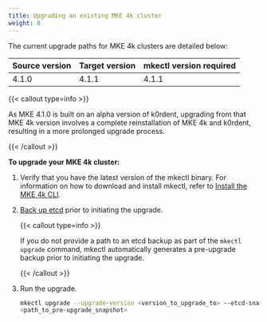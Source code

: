 ```yaml
---
title: Upgrading an existing MKE 4k cluster
weight: 8
---
```


The current upgrade paths for MKE 4k clusters are detailed below:

| Source version 	| Target version 	| mkectl version required 	|
|---	|---	|---	|
| 4.1.0 	| 4.1.1 	| 4.1.1 	|

{{< callout type=info >}}

As MKE 4.1.0 is built on an alpha version of k0rdent, upgrading from
that MKE 4k version involves a complete reinstallation of MKE 4k and
k0rdent, resulting in a more prolonged upgrade process.

{{< /callout >}}

**To upgrade your MKE 4k cluster:**

1. Verify that you have the latest version of the mkectl binary. For
   information on how to download and install mkectl, refer to [Install the MKE
   4k CLI](../../getting-started/install-MKE-4k-CLI).

2. [Back up etcd](backup-etcd) prior to initiating the upgrade.

   {{< callout type=info >}}

   If you do not provide a path to an etcd backup as part of the
   ``mkectl upgrade`` command, mkectl automatically generates a pre-upgrade
   backup prior to initiating the upgrade.

   {{< /callout >}}

3. Run the upgrade.

   ```bash
   mkectl upgrade --upgrade-version <version_to_upgrade_to> --etcd-snapshot-path
   <path_to_pre-upgrade_snapshot>
   ```
